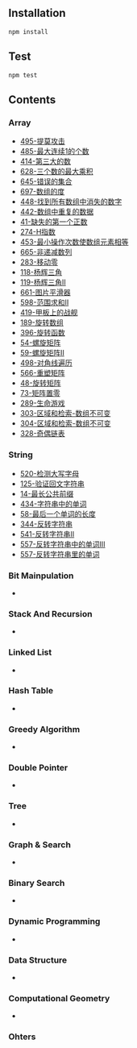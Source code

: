 ## Installation
```shell
npm install
```
## Test
```shell
npm test
```
## Contents

### Array

- [495-提莫攻击](https://github.com/mika6/letcode/issues/1)
- [485-最大连续1的个数](https://github.com/mika6/letcode/issues/2)
- [414-第三大的数](https://github.com/mika6/letcode/issues/3)
- [628-三个数的最大乘积](https://github.com/mika6/letcode/issues/4)
- [645-错误的集合](https://github.com/mika6/letcode/issues/5)
- [697-数组的度](https://github.com/mika6/letcode/issues/6)
- [448-找到所有数组中消失的数字](https://github.com/mika6/letcode/issues/7)
- [442-数组中重复的数据](https://github.com/mika6/letcode/issues/8)
- [41-缺失的第一个正数](https://github.com/mika6/letcode/issues/9)
- [274-H指数](https://github.com/mika6/letcode/issues/10)
- [453-最小操作次数使数组元素相等](https://github.com/mika6/letcode/issues/11)
- [665-非递减数列](https://github.com/mika6/letcode/issues/12)
- [283-移动零](https://github.com/mika6/letcode/issues/13)
- [118-杨辉三角](https://github.com/mika6/letcode/issues/14)
- [119-杨辉三角II](https://github.com/mika6/letcode/issues/15)
- [661-图片平滑器](https://github.com/mika6/letcode/issues/16)
- [598-范围求和II](https://github.com/mika6/letcode/issues/17)
- [419-甲板上的战舰](https://github.com/mika6/letcode/issues/18)
- [189-旋转数组](https://github.com/mika6/letcode/issues/19)
- [396-旋转函数](https://github.com/mika6/letcode/issues/20)
- [54-螺旋矩阵](https://github.com/mika6/letcode/issues/21)
- [59-螺旋矩阵II](https://github.com/mika6/letcode/issues/22)
- [498-对角线遍历](https://github.com/mika6/letcode/issues/23)
- [566-重塑矩阵](https://github.com/mika6/letcode/issues/24)
- [48-旋转矩阵](https://github.com/mika6/letcode/issues/25)
- [73-矩阵置零](https://github.com/mika6/letcode/issues/26)
- [289-生命游戏](https://github.com/mika6/letcode/issues/27)
- [303-区域和检索-数组不可变](https://github.com/mika6/letcode/issues/28)
- [304-区域和检索-数组不可变](https://github.com/mika6/letcode/issues/29)
- [328-奇偶链表](https://github.com/mika6/letcode/issues/30)
### String
- [520-检测大写字母](https://github.com/mika6/letcode/issues/31)
- [125-验证回文字符串](https://github.com/mika6/letcode/issues/32)
- [14-最长公共前缀](https://github.com/mika6/letcode/issues/33)
- [434-字符串中的单词](https://github.com/mika6/letcode/issues/34)
- [58-最后一个单词的长度](https://github.com/mika6/letcode/issues/35)
- [344-反转字符串](https://github.com/mika6/letcode/issues/36)
- [541-反转字符串II](https://github.com/mika6/letcode/issues/37)
- [557-反转字符串中的单词III](https://github.com/mika6/letcode/issues/38)
- [557-反转字符串里的单词](https://github.com/mika6/letcode/issues/39)

### Bit Mainpulation
- 
### Stack And Recursion
- 
### Linked List
- 
### Hash Table
- 
### Greedy Algorithm
- 
### Double Pointer
- 
### Tree
- 
### Graph & Search
- 
### Binary Search
- 
### Dynamic Programming
- 
### Data Structure
- 
### Computational Geometry
- 
### Ohters

